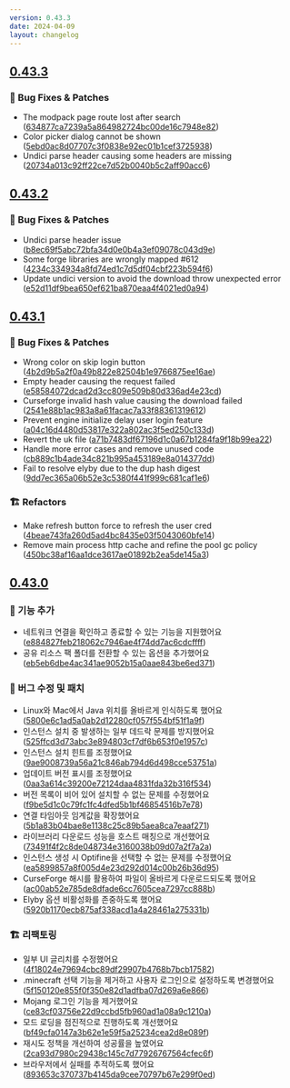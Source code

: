 ```yaml
---
version: 0.43.3
date: 2024-04-09
layout: changelog
---
```

## [0.43.3](#0.43.3)
### 🐛 Bug Fixes & Patches

- The modpack page route lost after search ([634877ca7239a5a864982724bc00de16c7948e82](https://github.com/Voxelum/x-minecraft-launcher/commit/634877ca7239a5a864982724bc00de16c7948e82))
- Color picker dialog cannot be shown ([5ebd0ac8d07707c3f0838e92ec01b1cef3725938](https://github.com/Voxelum/x-minecraft-launcher/commit/5ebd0ac8d07707c3f0838e92ec01b1cef3725938))
- Undici parse header causing some headers are missing ([20734a013c92ff22ce7d52b0040b5c2aff90acc6](https://github.com/Voxelum/x-minecraft-launcher/commit/20734a013c92ff22ce7d52b0040b5c2aff90acc6))


## [0.43.2](#0.43.2)
### 🐛 Bug Fixes & Patches

- Undici parse header issue ([b8ec69f5abc72bfa34d0e0b4a3ef09078c043d9e](https://github.com/Voxelum/x-minecraft-launcher/commit/b8ec69f5abc72bfa34d0e0b4a3ef09078c043d9e))
- Some forge libraries are wrongly mapped #612 ([4234c334934a8fd74ed1c7d5df04cbf223b594f6](https://github.com/Voxelum/x-minecraft-launcher/commit/4234c334934a8fd74ed1c7d5df04cbf223b594f6))
- Update undici version to avoid the download throw unexpected error ([e52d11df9bea650ef621ba870eaa4f4021ed0a94](https://github.com/Voxelum/x-minecraft-launcher/commit/e52d11df9bea650ef621ba870eaa4f4021ed0a94))


## [0.43.1](#0.43.1)
### 🐛 Bug Fixes & Patches

- Wrong color on skip login button ([4b2d9b5a2f0a49b822e82504b1e9766875ee16ae](https://github.com/Voxelum/x-minecraft-launcher/commit/4b2d9b5a2f0a49b822e82504b1e9766875ee16ae))
- Empty header causing the request failed ([e58584072dcad2d3cc809e509b80d336ad4e23cd](https://github.com/Voxelum/x-minecraft-launcher/commit/e58584072dcad2d3cc809e509b80d336ad4e23cd))
- Curseforge invalid hash value causing the download failed ([2541e88b1ac983a8a61facac7a33f88361319612](https://github.com/Voxelum/x-minecraft-launcher/commit/2541e88b1ac983a8a61facac7a33f88361319612))
- Prevent engine initialize delay user login feature ([a04c16d4480d53817e322a802ac3f5ed250c133d](https://github.com/Voxelum/x-minecraft-launcher/commit/a04c16d4480d53817e322a802ac3f5ed250c133d))
- Revert the uk file ([a71b7483df67196d1c0a67b1284fa9f18b99ea22](https://github.com/Voxelum/x-minecraft-launcher/commit/a71b7483df67196d1c0a67b1284fa9f18b99ea22))
- Handle more error cases and remove unused code ([cb889c1b4ade34c821b995a453189e8a014377dd](https://github.com/Voxelum/x-minecraft-launcher/commit/cb889c1b4ade34c821b995a453189e8a014377dd))
- Fail to resolve elyby due to the dup hash digest ([9dd7ec365a06b52e3c5380f441f999c681caf1e6](https://github.com/Voxelum/x-minecraft-launcher/commit/9dd7ec365a06b52e3c5380f441f999c681caf1e6))
### 🏗️ Refactors

- Make refresh button force to refresh the user cred ([4beae743fa260d5ad4bc8435e03f5043060bfe14](https://github.com/Voxelum/x-minecraft-launcher/commit/4beae743fa260d5ad4bc8435e03f5043060bfe14))
- Remove main process http cache and refine the pool gc policy ([450bc38af16aa1dce3617ae01892b2ea5de145a3](https://github.com/Voxelum/x-minecraft-launcher/commit/450bc38af16aa1dce3617ae01892b2ea5de145a3))


## [0.43.0](#0.43.0)

### 🚀 기능 추가

- 네트워크 연결을 확인하고 종료할 수 있는 기능을 지원했어요 ([e884827feb218062c7946ae4f74dd7ac6cdcffff](https://github.com/Voxelum/x-minecraft-launcher/commit/e884827feb218062c7946ae4f74dd7ac6cdcffff))
- 공유 리소스 팩 폴더를 전환할 수 있는 옵션을 추가했어요 ([eb5eb6dbe4ac341ae9052b15a0aae843be6ed371](https://github.com/Voxelum/x-minecraft-launcher/commit/eb5eb6dbe4ac341ae9052b15a0aae843be6ed371))

### 🐛 버그 수정 및 패치

- Linux와 Mac에서 Java 위치를 올바르게 인식하도록 했어요 ([5800e6c1ad5a0ab2d12280cf057f554bf51f1a9f](https://github.com/Voxelum/x-minecraft-launcher/commit/5800e6c1ad5a0ab2d12280cf057f554bf51f1a9f))
- 인스턴스 설치 중 발생하는 일부 데드락 문제를 방지했어요 ([525ffcd3d73abc3e894803cf7df6b653f0e1957c](https://github.com/Voxelum/x-minecraft-launcher/commit/525ffcd3d73abc3e894803cf7df6b653f0e1957f))
- 인스턴스 설치 힌트를 조정했어요 ([9ae9008739a56a21c846ab794d6d498cce53751a](https://github.com/Voxelum/x-minecraft-launcher/commit/9ae9008739a56a21c846ab794d6d498cce53751a))
- 업데이트 버전 표시를 조정했어요 ([0aa3a614c39200e72124daa4831fda32b316f534](https://github.com/Voxelum/x-minecraft-launcher/commit/0aa3a614c39200e72124daa4831fda32b316f534))
- 버전 목록이 비어 있어 설치할 수 없는 문제를 수정했어요 ([f9be5d1c0c79fc1fc4dfed5b1bf46854516b7e78](https://github.com/Voxelum/x-minecraft-launcher/commit/f9be5d1c0c79fc1fc4dfed5b1bf46854516b7e78))
- 연결 타임아웃 임계값을 확장했어요 ([5b1a83b04bae8e1138c25c89b5aea8ca7eaaf271](https://github.com/Voxelum/x-minecraft-launcher/commit/5b1a83b04bae8e1138c25c89b5aea8ca7eaaf271))
- 라이브러리 다운로드 성능을 호스트 매칭으로 개선했어요 ([73491f4f2c8de048734e3160038b09d07a2f7a2a](https://github.com/Voxelum/x-minecraft-launcher/commit/73491f4f2c8de048734e3160038b09d07a2f7a2a))
- 인스턴스 생성 시 Optifine을 선택할 수 없는 문제를 수정했어요 ([ea5899857a8f005d4e23d292d014c00b26b36d95](https://github.com/Voxelum/x-minecraft-launcher/commit/ea5899857a8f005d4e23d292d014c00b26b36d95))
- CurseForge 해시를 활용하여 파일이 올바르게 다운로드되도록 했어요 ([ac00ab52e785de8dfade6cc7605cea7297cc888b](https://github.com/Voxelum/x-minecraft-launcher/commit/ac00ab52e785de8dfade6cc7605cea7297cc888b))
- Elyby 옵션 비활성화를 존중하도록 했어요 ([5920b1170ecb875af338acd1a4a28461a275331b](https://github.com/Voxelum/x-minecraft-launcher/commit/5920b1170ecb875af338acd1a4a28461a275331b))

### 🏗️ 리팩토링

- 일부 UI 글리치를 수정했어요 ([4f18024e79694cbc89df29907b4768b7bcb17582](https://github.com/Voxelum/x-minecraft-launcher/commit/4f18024e79694cbc89df29907b4768b7bcb17582))
- .minecraft 선택 기능을 제거하고 사용자 로그인으로 설정하도록 변경했어요 ([5f150120e855f0f350e82d1adfba07d269a6e866](https://github.com/Voxelum/x-minecraft-launcher/commit/5f150120e855f0f350e82d1adfba07d269a6e866))
- Mojang 로그인 기능을 제거했어요 ([ce83cf03756e22d9ccbd5fb960ad1a08a9c1210a](https://github.com/Voxelum/x-minecraft-launcher/commit/ce83cf03756e22d9ccbd5fb960ad1a08a9c1210a))
- 모드 로딩을 점진적으로 진행하도록 개선했어요 ([bf49cfa0147a3b62e1e59f5a25234cea2d8e089f](https://github.com/Voxelum/x-minecraft-launcher/commit/bf49cfa0147a3b62e1e59f5a25234cea2d8e089f))
- 재시도 정책을 개선하여 성공률을 높였어요 ([2ca93d7980c29438c145c7d77926767564cfec6f](https://github.com/Voxelum/x-minecraft-launcher/commit/2ca93d7980c29438c145c7d77926767564cfec6f))
- 브라우저에서 실패를 추적하도록 했어요 ([893653c370737b4145da9cee70797b67e299f0ed](https://github.com/Voxelum/x-minecraft-launcher/commit/893653c370737b4145da9cee70797b67e299f0ed))
